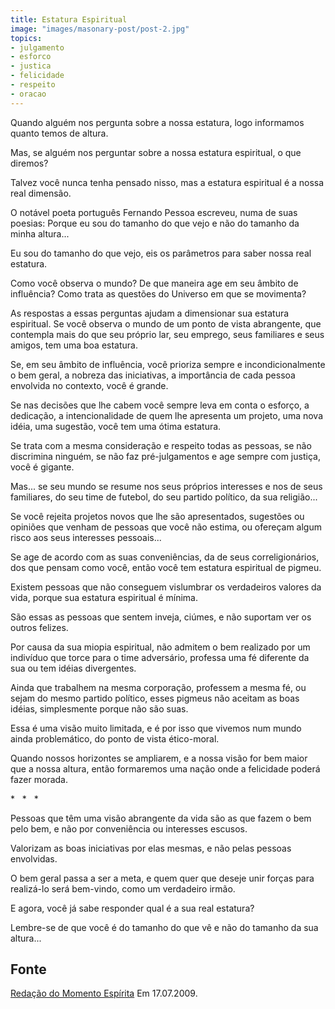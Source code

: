 ```yaml
---
title: Estatura Espiritual
image: "images/masonary-post/post-2.jpg"
topics:
- julgamento
- esforco
- justica
- felicidade
- respeito
- oracao
---
```


Quando alguém nos pergunta sobre a nossa estatura, logo informamos quanto temos
de altura.

Mas, se alguém nos perguntar sobre a nossa estatura espiritual, o que diremos?

Talvez você nunca tenha pensado nisso, mas a estatura espiritual é a nossa real
dimensão.

O notável poeta português Fernando Pessoa escreveu, numa de suas poesias: Porque
eu sou do tamanho do que vejo e não do tamanho da minha altura...

Eu sou do tamanho do que vejo, eis os parâmetros para saber nossa real estatura.

Como você observa o mundo? De que maneira age em seu âmbito de influência? Como
trata as questões do Universo em que se movimenta?

As respostas a essas perguntas ajudam a dimensionar sua estatura espiritual. Se
você observa o mundo de um ponto de vista abrangente, que contempla mais do que
seu próprio lar, seu emprego, seus familiares e seus amigos, tem uma boa
estatura.

Se, em seu âmbito de influência, você prioriza sempre e incondicionalmente o bem
geral, a nobreza das iniciativas, a importância de cada pessoa envolvida no
contexto, você é grande.

Se nas decisões que lhe cabem você sempre leva em conta o esforço, a dedicação,
a intencionalidade de quem lhe apresenta um projeto, uma nova idéia, uma
sugestão, você tem uma ótima estatura.

Se trata com a mesma consideração e respeito todas as pessoas, se não discrimina
ninguém, se não faz pré-julgamentos e age sempre com justiça, você é gigante.

Mas... se seu mundo se resume nos seus próprios interesses e nos de seus
familiares, do seu time de futebol, do seu partido político, da sua religião...

Se você rejeita projetos novos que lhe são apresentados, sugestões ou opiniões
que venham de pessoas que você não estima, ou ofereçam algum risco aos seus
interesses pessoais...

Se age de acordo com as suas conveniências, da de seus correligionários, dos que
pensam como você, então você tem estatura espiritual de pigmeu.

Existem pessoas que não conseguem vislumbrar os verdadeiros valores da vida,
porque sua estatura espiritual é mínima.

São essas as pessoas que sentem inveja, ciúmes, e não suportam ver os outros
felizes.

Por causa da sua miopia espiritual, não admitem o bem realizado por um indivíduo
que torce para o time adversário, professa uma fé diferente da sua ou tem idéias
divergentes.

Ainda que trabalhem na mesma corporação, professem a mesma fé, ou sejam do mesmo
partido político, esses pigmeus não aceitam as boas idéias, simplesmente porque
não são suas.

Essa é uma visão muito limitada, e é por isso que vivemos num mundo ainda
problemático, do ponto de vista ético-moral.

Quando nossos horizontes se ampliarem, e a nossa visão for bem maior que a nossa
altura, então formaremos uma nação onde a felicidade poderá fazer morada.

*   *   *

Pessoas que têm uma visão abrangente da vida são as que fazem o bem pelo bem, e
não por conveniência ou interesses escusos.

Valorizam as boas iniciativas por elas mesmas, e não pelas pessoas envolvidas.

O bem geral passa a ser a meta, e quem quer que deseje unir forças para
realizá-lo será bem-vindo, como um verdadeiro irmão.

E agora, você já sabe responder qual é a sua real estatura?

Lembre-se de que você é do tamanho do que vê e não do tamanho da sua altura...

## Fonte
[Redação do Momento Espírita](http://www.momento.com.br/pt/ler_texto.php?id=1422)
Em 17.07.2009.

